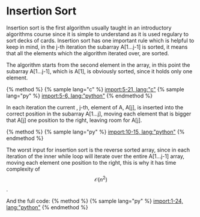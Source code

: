 # Insertion Sort
Insertion sort is the first algorithm usually taught in an introductory algorithms course since it is simple to understand as it is used regulary to sort decks of cards. Insertion sort has one important rule which is helpful to keep in mind, in the j-th iteration the subarray A[1...j-1] is sorted, it means that all the elements which the algorithm iterated over, are sorted.

The algorithm starts from the second element in the array, in this point the subarray A[1...j-1], which is A[1], is obviously sorted, since it holds only one element. 

{% method %}
{% sample lang="c" %}
[import:5-21, lang:"c"](code/c/insertion_sort.c)
{% sample lang="py" %}
[import:5-6, lang:"python"](code/python/insertion_sort.py)
{% endmethod %}

In each iteration the current , j-th, element of A, A[j], is inserted into the correct position in the subarray A[1...j], moving each element that is bigger that A[j] one position to the right, leaving room for A[j].

{% method %}
{% sample lang="py" %}
[import:10-15, lang:"python"](code/python/insertion_sort.py)
{% endmethod %}


The worst input for insertion sort is the reverse sorted array, since in each iteration of the inner while loop will iterate over the entire A[1...j-1] array, moving each element one position to the right, this is why it has time complexity of $$\mathcal{O}(n^2)$$.

And the full code:
{% method %}
{% sample lang="py" %}
[import:1-24, lang:"python"](code/python/insertion_sort.py)
{% endmethod %}

<script>
MathJax.Hub.Queue(["Typeset",MathJax.Hub]);
</script>
$$
\newcommand{\d}{\mathrm{d}}
\newcommand{\bff}{\boldsymbol{f}}
\newcommand{\bfg}{\boldsymbol{g}}
\newcommand{\bfp}{\boldsymbol{p}}
\newcommand{\bfq}{\boldsymbol{q}}
\newcommand{\bfx}{\boldsymbol{x}}
\newcommand{\bfu}{\boldsymbol{u}}
\newcommand{\bfv}{\boldsymbol{v}}
\newcommand{\bfA}{\boldsymbol{A}}
\newcommand{\bfB}{\boldsymbol{B}}
\newcommand{\bfC}{\boldsymbol{C}}
\newcommand{\bfM}{\boldsymbol{M}}
\newcommand{\bfJ}{\boldsymbol{J}}
\newcommand{\bfR}{\boldsymbol{R}}
\newcommand{\bfT}{\boldsymbol{T}}
\newcommand{\bfomega}{\boldsymbol{\omega}}
\newcommand{\bftau}{\boldsymbol{\tau}}
$$